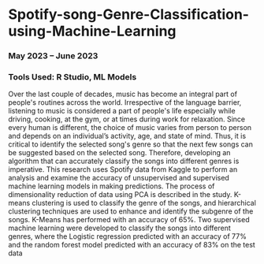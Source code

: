 # Spotify-song-Genre-Classification-using-Machine-Learning
### May 2023 – June 2023
### Tools Used: R Studio, ML Models
Over the last couple of decades, music has become an integral part of people's routines across the world. Irrespective of the language barrier, listening to music is considered a part of people's life especially while driving, cooking, at the gym, or at times during work for relaxation. Since every human is different, the choice of music varies from person to person and depends on an individual’s activity, age, and state of mind. Thus, it is critical to identify the selected song's genre so that the next few songs can be suggested based on the selected song. Therefore, developing an algorithm that can accurately classify the songs into different genres is imperative. This research uses Spotify data from Kaggle to perform an analysis and examine the accuracy of unsupervised and supervised machine learning models in making predictions. The process of dimensionality reduction of data using PCA is described in the study. K-means clustering is used to classify the genre of the songs, and hierarchical clustering techniques are used to enhance and identify the subgenre of the songs. K-Means has performed with an accuracy of 65%. Two supervised machine learning were developed to classify the songs into different genres, where the Logistic regression predicted with an accuracy of 77% and the random forest model predicted with an accuracy of 83% on the test data
